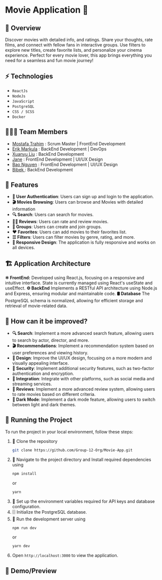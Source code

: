 # Movie Application 🎥


## 📖 Overview
Discover movies with detailed info, and ratings. Share your thoughts, rate films, and connect with fellow fans in interactive groups. Use filters to explore new titles, create favorite lists, and personalize your cinema experience. Perfect for every movie lover, this app brings everything you need for a seamless and fun movie journey!

## ⚡ Technologies
- `ReactJs`
- `NodeJs`
- `JavaScript`
- `PostgreSQL`
- `CSS / SCSS`
- `Docker`

## 🧑‍🤝‍🧑 Team Members
- [Mostafa Trahim]() : Scrum Master | FrontEnd Development
- [Erik Markula]() : BackEnd Development | DevOps
- [Xuanyu Liu]() : BackEnd Development
- [Jane]() : FrontEnd Development | UI/UX Design
- [Bao Nguyen]() : FrontEnd Development | UI/UX Design
- [Bibek ]() : BackEnd Development

## 🌟 Features

- **🔐 User Authentication**: Users can sign up and login to the application.
- **🎬 Movies Browsing**: Users can browse and Movies with detailed information
- **🔍 Search**: Users can search for movies.
- **✍🏻 Reviews**: Users can rate and review movies.
- **👥 Groups**: Users can create and join groups.
- **❤️ Favorites**: Users can add movies to their favorites list.
- **☰ Filters**: Users can filter movies by genre, rating, and more.
- **🎨 Responsive Design**: The application is fully responsive and works on all devices.


<!-- ## 💭 Process -->

## 🏗️ Application Architecture

**⚛️ FrontEnd:** Developed using React.js, focusing on a responsive and intuitive interface. State is currently managed using React's useState and useEffect.
**⚙️ BackEnd** Implements a RESTful API architecture using Node.js and Express, ensuring modular and maintainable code.
**🛢 Database** The PostgreSQL schema is normalized, allowing for efficient storage and retrieval of movie-related data.
<!-- **🐳 Deployment** The application is containerized using Docker, ensuring seamless deployment and scaling. -->


## 💭 How can it be improved?

- **🔍 Search**: Implement a more advanced search feature, allowing users to search by actor, director, and more.
- **🎬 Recommendations**: Implement a recommendation system based on user preferences and viewing history.
- **🎨 Design**: Improve the UI/UX design, focusing on a more modern and visually appealing interface.
- **🔐 Security**: Implement additional security features, such as two-factor authentication and encryption.
- **🤝 Integration**: Integrate with other platforms, such as social media and streaming services.
- **📝 Reviews**: Implement a more advanced review system, allowing users to rate movies based on different criteria.
- **🌙 Dark Mode**: Implement a dark mode feature, allowing users to switch between light and dark themes.


## 🚦 Running the Project
To run the project in your local environment, follow these steps:

1. 🧬 Clone the repository
    ```sh
    git clone https://github.com/Group-12-Org/Movie-App.git
    ```
2. 📂 Navigate to the project directory and Install required dependencies using 
    ```sh
    npm install
    ```
    or 
    ```sh
    yarn
    ```
3. 🔑 Set up the environment variables required for API keys and database configuration.
4. 🗄️ Initialize the PostgreSQL database.
5. 🚀 Run the development server using 
    ```sh
    npm run dev
    ```
    or 
    ```sh
    yarn dev
    ```
6. Open `http://localhost:3000` to view the application.

## 🎥 Demo/Preview
